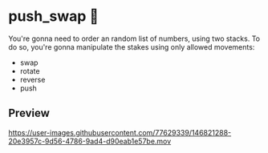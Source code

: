 # push_swap 🧮
You're gonna need to order an random list of numbers, using two stacks. To do so, you're gonna manipulate the stakes using only allowed movements:  
- swap  
- rotate  
- reverse  
- push  

## Preview

https://user-images.githubusercontent.com/77629339/146821288-20e3957c-9d56-4786-9ad4-d90eab1e57be.mov

